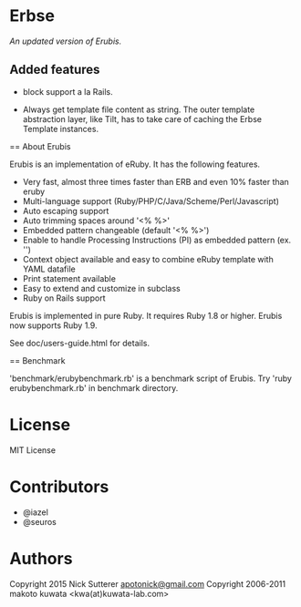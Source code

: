 # Erbse

_An updated version of Erubis._



## Added features

* block support a la Rails.



* Always get template file content as string. The outer template abstraction layer, like Tilt, has to take care of caching the Erbse Template instances.

== About Erubis

Erubis is an implementation of eRuby. It has the following features.
* Very fast, almost three times faster than ERB and even 10% faster than eruby
* Multi-language support (Ruby/PHP/C/Java/Scheme/Perl/Javascript)
* Auto escaping support
* Auto trimming spaces around '<% %>'
* Embedded pattern changeable (default '<% %>')
* Enable to handle Processing Instructions (PI) as embedded pattern (ex. '<?rb ... ?>')
* Context object available and easy to combine eRuby template with YAML datafile
* Print statement available
* Easy to extend and customize in subclass
* Ruby on Rails support

Erubis is implemented in pure Ruby.  It requires Ruby 1.8 or higher.
Erubis now supports Ruby 1.9.

See doc/users-guide.html for details.





== Benchmark

'benchmark/erubybenchmark.rb' is a benchmark script of Erubis.
Try 'ruby erubybenchmark.rb' in benchmark directory.



# License

MIT License

# Contributors

* @iazel
* @seuros


# Authors

Copyright 2015 Nick Sutterer <apotonick@gmail.com>
Copyright 2006-2011 makoto kuwata <kwa(at)kuwata-lab.com>
